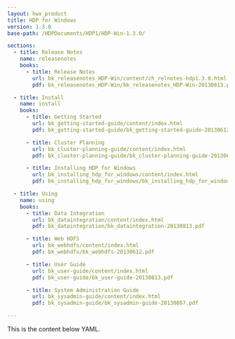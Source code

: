 ```yaml
---
layout: hwx_product
title: HDP for Windows
version: 1.3.0
base-path: /HDPDocuments/HDP1/HDP-Win-1.3.0/

sections:
  - title: Release Notes
    name: releasenotes
    books:
      - title: Release Notes
        url: bk_releasenotes_HDP-Win/content/ch_relnotes-hdp1.3.0.html
        pdf: bk_releasenotes_HDP-Win/bk_releasenotes_HDP-Win-20130813.pdf

  - title: Install
    name: install
    books:
      - title: Getting Started
        url: bk_getting-started-guide/content/index.html
        pdf: bk_getting-started-guide/bk_getting-started-guide-20130612.pdf

      - title: Cluster Planning
        url: bk_cluster-planning-guide/content/index.html
        pdf: bk_cluster-planning-guide/bk_cluster-planning-guide-20130612.pdf

      - title: Installing HDP for Windows
        url: bk_installing_hdp_for_windows/content/index.html
        pdf: bk_installing_hdp_for_windows/bk_installing_hdp_for_windows-20130612.pdf

  - title: Using
    name: using
    books:
      - title: Data Integration
        url: bk_dataintegration/content/index.html
        pdf: bk_dataintegration/bk_dataintegration-20130813.pdf

      - title: Web HDFS
        url: bk_webhdfs/content/index.html
        pdf: bk_webhdfs/bk_webhdfs-20130612.pdf

      - title: User Guide
        url: bk_user-guide/content/index.html
        pdf: bk_user-guide/bk_user-guide-20130813.pdf

      - title: System Administration Guide
        url: bk_sysadmin-guide/content/index.html
        pdf: bk_sysadmin-guide/bk_sysadmin-guide-20130807.pdf

---
```


This is the content below YAML.
